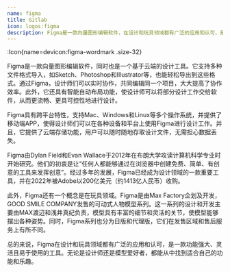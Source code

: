 ```yaml
---
name: figma
title: Gitlab
icon: logos:figma
description: Figma是一款向量图形编辑软件，在设计和玩具领域都有广泛的应用和认可，是一款功能强大、灵活且易于使用的工具。无论是设计师还是模型爱好者，都能从中找到适合自己的功能和乐趣。
---
```



:Icon{name=devicon:figma-wordmark .size-32}

Figma是一款向量图形编辑软件，同时也是一个基于云端的设计工具。它支持多种文件格式导入，如Sketch、Photoshop和Illustrator等，也能轻松导出到这些格式。通过Figma，设计师们可以实时协作，共同编辑同一个项目，大大提高了协作效率。此外，它还具有智能自动布局功能，使设计师可以将部分设计工作交给软件，从而更流畅、更具可控性地进行设计。

Figma具有跨平台特性，支持Mac、Windows和Linux等多个操作系统，并提供了移动端APP，使得设计师们可以在各种设备和平台上使用Figma进行设计工作。并且，它提供了云端存储功能，用户可以随时随地存取设计文件，无需担心数据丢失。

Figma由Dylan Field和Evan Wallace于2012年在布朗大学攻读计算机科学专业时开始研究。他们的初衷是让“任何人都能够通过在浏览器中创建免费、简单、有创意的工具来发挥创意”。经过多年的发展，Figma已经成为设计领域的一款重要工具，并在2022年被Adobe以200亿美元（约1413亿人民币）收购。

此外，Figma还有一个概念是在玩具领域。Figma是由Max Factory企划及开发，GOOD SMILE COMPANY发售的可动式人物模型系列。这一系列的设计和开发主要由MAX渡辺和浅井真纪负责，模型具有丰富的细节和灵活的关节，使模型能够摆出各种姿势。同时，Figma系列也分为日版和代理版，它们在发售区域和售后服务上有所不同。

总的来说，Figma在设计和玩具领域都有广泛的应用和认可，是一款功能强大、灵活且易于使用的工具。无论是设计师还是模型爱好者，都能从中找到适合自己的功能和乐趣。